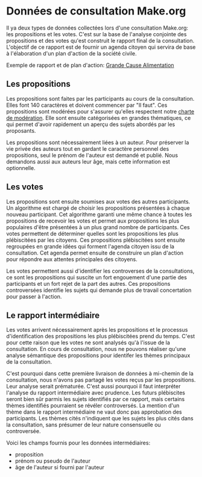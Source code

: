 Données de consultation Make.org
================================

Il ya deux types de données collectées lors d'une consultation Make.org:
les propositions et les votes. C'est sur la base de l'analyse conjointe des
propositions et des votes qu'est construit le rapport final de la consultation. L'objectif de ce rapport est de fournir un agenda citoyen qui servira de base à l'élaboration d'un plan d'action de la société civile.

Exemple de rapport et de plan d'action: [Grande Cause Alimentation](https://about.make.org/about-mieuxmanger) 


Les propositions
----------------

Les propositions sont faites par les participants au cours de la consultation.
Elles font 140 caractères et doivent commencer par "Il faut". Ces propositions
sont modérées pour s'assurer qu'elles respectent notre [charte de modération](https://about.make.org/moderation). Elle
sont ensuite catégorisées en grandes thématiques, ce qui permet d'avoir rapidement
un aperçu des sujets abordés par les proposants.

Les propositions sont nécessairement liées à un auteur. Pour préserver la vie privée des auteurs tout en gardant le caractère personnel des propositions, seul le prénom de l'auteur est demandé et publié. Nous demandons aussi aux auteurs leur âge, mais cette information est optionnelle.

Les votes
---------

Les propositions sont ensuite soumises aux votes des autres participants. Un
algorithme est chargé de choisir les propositions présentées à
chaque nouveau participant. Cet algorithme garanti une même chance à toutes les
propositions de recevoir les votes et permet aux propositions les plus populaires
d'être présentées à un plus grand nombre de participants. Ces votes permettent de
déterminer quelles sont les propositions les plus plébiscitées par les citoyens.
Ces propositions plébiscitées sont ensuite regroupées en grande idées qui forment
l'agenda citoyen issu de la consultation. Cet agenda permet ensuite de construire
un plan d'action pour répondre aux attentes principales des citoyens.

Les votes permettent aussi d'identifier les controverses de la consultations, ce
sont les propositions qui suscite un fort engouement d'une partie des participants
et un fort rejet de la part des autres. Ces propositions controversées identifie les
sujets qui demande plus de travail concertation pour passer à l'action.

Le rapport intermédiaire
------------------------

Les votes arrivent nécessairement après les propositions et le processus d'identification
des propositions les plus plébiscitées prend du temps. C'est pour cette raison que les
votes ne sont analysés qu'à l'issue de la consultation. En cours de consultation, nous
ne pouvons réaliser qu'une analyse sémantique des propositions pour identifer les thèmes
principaux de la consultation.

C'est pourquoi dans cette première livraison de données à mi-chemin de la consultation,
nous n'avons pas partagé les votes reçus par les propositions. Leur analyse serait prématurée.
C'est aussi pourquoi il faut interpréter l'analyse du rapport intermédiaire avec prudence.
Les futurs plébiscites seront bien sûr parmis les sujets identifiés par ce rapport,
mais certains thèmes identifiés pourraient se révéler controversés. La mention d'un
thème dans le rapport intermédiaire ne vaut donc pas approbation des participants.
Les thèmes cités n'indiquent que les sujets les plus cités dans la consultation, sans
présumer de leur nature consensuelle ou controversée.

Voici les champs fournis pour les données intermédiaires:
- proposition
- prénom ou pseudo de l'auteur
- âge de l'auteur si fourni par l'auteur
